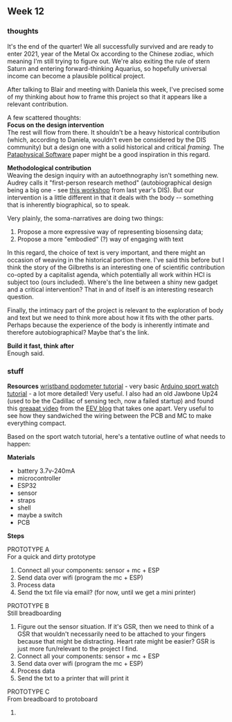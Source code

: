 ## Week 12

### thoughts
It's the end of the quarter! We all successfully survived and are ready to enter 2021, year of the Metal Ox according to the Chinese zodiac, which meaning I'm still trying to figure out. We're also exiting the rule of stern Saturn and entering forward-thinking Aquarius, so hopefully universal income can become a plausible political project.

After talking to Blair and meeting with Daniela this week, I've precised some of my thinking about how to frame this project so that it appears like a relevant contribution.

A few scattered thoughts:  
**Focus on the design intervention**  
The rest will flow from there. It shouldn't be a heavy historical contribution (which, according to Daniela, wouldn't even be considered by the DIS community) but a design one with a solid historical and critical *framing.* The [Pataphysical Software](https://doi-org.offcampus.lib.washington.edu/10.1145/3357236.3395526) paper might be a good inspiration in this regard.  

**Methodological contribution**  
Weaving the design inquiry with an autoethnography isn't something new. Audrey calls it "first-person research method" (autobiographical design being a big one - see [this workshop](http://clab.iat.sfu.ca/pubs/Lucero-DesignForOne-DIS2019.pdf) from last year's DIS). But our intervention is a little different in that it deals with the body -- something that is inherently biographical, so to speak.

Very plainly, the soma-narratives are doing two things:
1. Propose a more expressive way of representing biosensing data;
2. Propose a more "embodied" (?) way of engaging with text

In this regard, the choice of text is very important, and there might an occasion of weaving in the historical portion there. I've said this before but I think the story of the Gilbreths is an interesting one of scientific contribution co-opted by a capitalist agenda, which potentially all work within HCI is subject too (ours included). Where's the line between a shiny new gadget and a critical intervention? That in and of itself is an interesting research question.

Finally, the intimacy part of the project is relevant to the exploration of body and text but we need to think more about how it fits with the other parts. Perhaps because the experience of the body is inherently intimate and therefore autobiographical? Maybe that's the link.

**Build it fast, think after**  
Enough said.  

### stuff

**Resources**
[wristband podometer tutorial](https://www.instructables.com/How-to-Make-a-Wristband-Pedometer/) - very basic
[Arduino sport watch tutorial](https://www.instructables.com/DIY-Arduino-Watch-Sport-20/) - a lot more detailed! Very useful.
I also had an old Jawbone Up24 (used to be the Cadillac of sensing tech, now a failed startup) and found this [greaaat video](https://www.youtube.com/watch?v=sRjHAGsl6ws) from the [EEV blog](https://www.eevblog.com/) that takes one apart. Very useful to see how they sandwiched the wiring between the PCB and MC to make everything compact.

Based on the sport watch tutorial, here's a tentative outline of what needs to happen:

**Materials**
- battery 3.7v-240mA
- microcontroller
- ESP32
- sensor
- straps
- shell
- maybe a switch
- PCB

**Steps**

PROTOTYPE A   
For a quick and dirty prototype

1. Connect all your components: sensor + mc + ESP
2. Send data over wifi (program the mc + ESP)
4. Process data
5. Send the txt file via email? (for now, until we get a mini printer)

PROTOTYPE B  
Still breadboarding

1. Figure out the sensor situation. If it's GSR, then we need to think of a GSR that wouldn't necessarily need to be attached to your fingers because that might be distracting. Heart rate might be easier? GSR is just more fun/relevant to the project I find.
2. Connect all your components: sensor + mc + ESP
3. Send data over wifi (program the mc + ESP)
4. Process data
5. Send the txt to a printer that will print it

PROTOTYPE C    
From breadboard to protoboard

1. 





